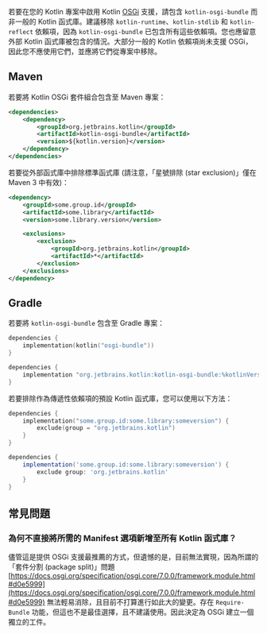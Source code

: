 [//]: # (title: Kotlin 與 OSGi)

若要在您的 Kotlin 專案中啟用 Kotlin [OSGi](https://www.osgi.org/) 支援，請包含 `kotlin-osgi-bundle` 而非一般的 Kotlin 函式庫。建議移除 `kotlin-runtime`、`kotlin-stdlib` 和 `kotlin-reflect` 依賴項，因為 `kotlin-osgi-bundle` 已包含所有這些依賴項。您也應留意外部 Kotlin 函式庫被包含的情況。大部分一般的 Kotlin 依賴項尚未支援 OSGi，因此您不應使用它們，並應將它們從專案中移除。

## Maven

若要將 Kotlin OSGi 套件組合包含至 Maven 專案：

```xml
<dependencies>
    <dependency>
        <groupId>org.jetbrains.kotlin</groupId>
        <artifactId>kotlin-osgi-bundle</artifactId>
        <version>${kotlin.version}</version>
    </dependency>
</dependencies>
```

若要從外部函式庫中排除標準函式庫 (請注意，「星號排除 (star exclusion)」僅在 Maven 3 中有效)：

```xml
<dependency>
    <groupId>some.group.id</groupId>
    <artifactId>some.library</artifactId>
    <version>some.library.version</version>

    <exclusions>
        <exclusion>
            <groupId>org.jetbrains.kotlin</groupId>
            <artifactId>*</artifactId>
        </exclusion>
    </exclusions>
</dependency>
```

## Gradle

若要將 `kotlin-osgi-bundle` 包含至 Gradle 專案：

<tabs group="build-script">
<tab title="Kotlin" group-key="kotlin">

```kotlin
dependencies {
    implementation(kotlin("osgi-bundle"))
}
```

</tab>
<tab title="Groovy" group-key="groovy">

```groovy
dependencies {
    implementation "org.jetbrains.kotlin:kotlin-osgi-bundle:%kotlinVersion%"
}
```

</tab>
</tabs>

若要排除作為傳遞性依賴項的預設 Kotlin 函式庫，您可以使用以下方法：

<tabs group="build-script">
<tab title="Kotlin" group-key="kotlin">

```kotlin
dependencies {
    implementation("some.group.id:some.library:someversion") {
        exclude(group = "org.jetbrains.kotlin")
    }
}
```

</tab>
<tab title="Groovy" group-key="groovy">

```groovy
dependencies {
    implementation('some.group.id:some.library:someversion') {
        exclude group: 'org.jetbrains.kotlin'
    }
}
```

</tab>
</tabs>

## 常見問題

### 為何不直接將所需的 Manifest 選項新增至所有 Kotlin 函式庫？

儘管這是提供 OSGi 支援最推薦的方式，但遺憾的是，目前無法實現，因為所謂的「套件分割 (package split)」問題 [https://docs.osgi.org/specification/osgi.core/7.0.0/framework.module.html#d0e5999](https://docs.osgi.org/specification/osgi.core/7.0.0/framework.module.html#d0e5999) 無法輕易消除，且目前不打算進行如此大的變更。存在 `Require-Bundle` 功能，但這也不是最佳選擇，且不建議使用。因此決定為 OSGi 建立一個獨立的工件。